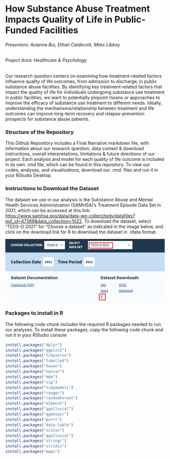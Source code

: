 # How Substance Abuse Treatment Impacts Quality of Life in Public-Funded Facilities
###### Presenters: Avianna Bui, Ethan Caldecott, Miles Libbey
###### Project Area: Healthcare & Psychology

Our research question centers on examining how treatment-related factors influence quality of life outcomes, from admission to discharge, in public substance abuse facilities. By identifying key treatment-related factors that impact the quality of life for individuals undergoing substance use treatment in public facilities, we want to potentially pinpoint means or approaches to improve the efficacy of substance use treatment to different needs. Ideally, understanding the mechanisms/relationship between treatment and life outcomes can improve long-term recovery and relapse-prevention prospects for substance abuse patients.

### Structure of the Repository

This Github Repository includes a Final Narrative markdown file, with information about our research question, data context & download instructions, overall interpretations, limitations & future directions of our project. Each analysis and model for each quality of life outcome is included in its own .rmd file, which can be found in this repository. To view our codes, analyses, and visualizations, download our .rmd. files and run it in your RStudio Desktop. 

### Instructions to Download the Dataset

The dataset we use in our analysis is the Substance Abuse and Mental Health Services Administration (SAMHSA)’s Treatment Episode Data Set in 2021, which can be accessed at this link: https://www.samhsa.gov/data/data-we-collect/teds/datafiles?puf_id=47368&data_collection=1022. To download the dataset, select “TEDS-D 2021” for “Choose a dataset” as indicated in the image below, and click on the download link for R to download the dataset in .rdata format.

![](download_instructions.png)

### Packages to install in R

The following code chunk includes the required R packages needed to run our analyses. To install these packages, copy the following code chunk and run it in your RStudio console

```r
install.packages("dplyr")
install.packages("ggplot2")
install.packages("tidyverse")
install.packages("labelled")
install.packages("haven")
install.packages("naniar")
install.packages("mde")
install.packages("vip")
install.packages("tidymodels")
install.packages("ranger")
install.packages("randomForest")
install.packages("mlbench")
install.packages("ggalluvial")
install.packages("ggmosaic")
install.packages("purrr")
install.packages("data.table")
install.packages("scales")
install.packages("ggalluvial")
install.packages("stringr")
install.packages("viridis")
install.packages("maps")
```

